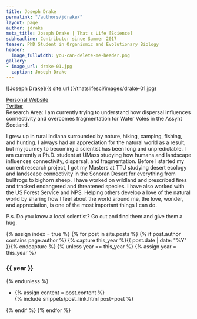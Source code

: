 ```yaml
---
title: Joseph Drake
permalink: "/authors/jdrake/"
layout: page
author: jdrake
meta_title: Joseph Drake | That's Life [Science]
subheadline: Contributor since Summer 2017
teaser: PhD Student in Organismic and Evolutionary Biology 
header:
  image_fullwidth: you-can-delete-me-header.png
gallery:
- image_url: drake-01.jpg
  caption: Joseph Drake
---
```


![Joseph Drake]({{ site.url }}/thatslifesci/images/drake-01.jpg)

[Personal Website](https://secretlifeofafieldbiologist.wordpress.com/)<br>
[Twitter](https://twitter.com/VAN_DLL)<br>
Research Area: I am currently trying to understand how dispersal influences connectivity and overcomes fragmentation for Water Voles in the Assynt Scotland.

I grew up in rural Indiana surrounded by nature, hiking, camping, fishing, and hunting. I always had an appreciation for the natural world as a result, but my journey to becoming a scientist has been long and unpredictable.  I am currently a Ph.D. student at UMass studying how humans and landscape influences connectivity, dispersal, and fragmentation.  Before I started my current research project, I got my Masters at TTU studying desert ecology and landscape connectivity in the Sonoran Desert for everything from bullfrogs to bighorn sheep.  I have worked on wildland and prescribed fires and tracked endangered and threatened species.  I have also worked with the US Forest Service and NPS.   Helping others develop a love of the natural world by sharing how I feel about the world around me, the love, wonder, and appreciation, is one of the most important things I can do. 

P.s.
Do you know a local scientist?  Go out and find them and give them a hug.

{% assign index = true %}
{% for post in site.posts %}
{% if post.author contains page.author %}
{% capture this_year %}{{ post.date | date: "%Y" }}{% endcapture %}
{% unless year == this_year %}
{% assign year = this_year %}
<h3>{{ year }}</h3>
{% endunless %}
<ul style="list-style-type:disc">
 <li> 
 {% assign content = post.content %} 
 <article>
 {% include snippets/post_link.html post=post %}
 </article>
 </li>
</ul>
{% endif %}
{% endfor %}
